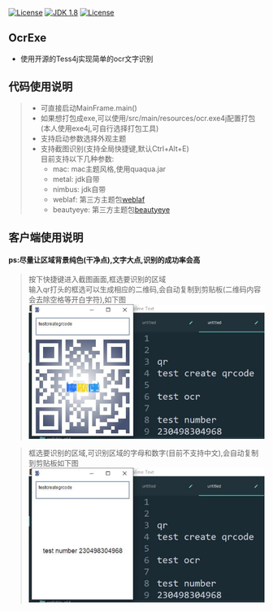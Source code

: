 [![License](http://img.shields.io/:license-apache-blue.svg "2.0")](http://www.apache.org/licenses/LICENSE-2.0.html)
[![JDK 1.8](https://img.shields.io/badge/JDK-1.8-green.svg "JDK 1.8")]()
[![License](http://img.shields.io/:license-Tess4j-purple.svg "")](https://github.com/nguyenq/tess4j/blob/master/LICENSE)
## OcrExe
- 使用开源的Tess4j实现简单的ocr文字识别

## 代码使用说明
> - 可直接启动MainFrame.main()
> - 如果想打包成exe,可以使用/src/main/resources/ocr.exe4j配置打包(本人使用exe4j,可自行选择打包工具)
> - 支持启动参数选择外观主题  
> - 支持截图识别(支持全局快捷键,默认Ctrl+Alt+E)  
>   目前支持以下几种参数:  
>   - mac: mac主题风格,使用quaqua.jar  
>   - metal: jdk自带  
>   - nimbus: jdk自带
>   - weblaf: 第三方主题包[weblaf](https://github.com/mgarin/weblaf)  
>   - beautyeye: 第三方主题包[beautyeye](https://github.com/JackJiang2011/beautyeye)

## 客户端使用说明
#### ps:尽量让区域背景纯色(干净点),文字大点,识别的成功率会高
> 按下快捷键进入截图画面,框选要识别的区域  
> 输入qr打头的框选可以生成相应的二维码,会自动复制到剪贴板(二维码内容会去除空格等开白字符),如下图
> ![识别生成二维码](src/main/resources/pic/1.jpg)  

> 框选要识别的区域,可识别区域的字母和数字(目前不支持中文),会自动复制到剪贴板如下图
> ![识别字母和数字](src/main/resources/pic/2.jpg)